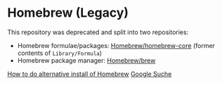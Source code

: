 # Homebrew (Legacy)

This repository was deprecated and split into two repositories:

- Homebrew formulae/packages: [Homebrew/homebrew-core](https://github.com/Homebrew/homebrew-core) (former contents of `Library/Formula`)
- Homebrew package manager: [Homebrew/brew](https://github.com/Homebrew/brew)



[How to do alternative install of Homebrew](https://stackoverflow.com/questions/25238599/how-to-do-alternative-install-of-homebrew)
[Google Suche](https://www.google.com/search?q=brew+install+alternatives&oq=brew+install+altern&aqs=chrome.1.69i57j0i19j0i19i22i30l2.15900j0j7&sourceid=chrome&ie=UTF-8)
